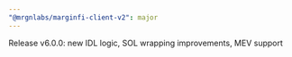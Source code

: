 ```yaml
---
"@mrgnlabs/marginfi-client-v2": major
---
```


Release v6.0.0: new IDL logic, SOL wrapping improvements, MEV support
